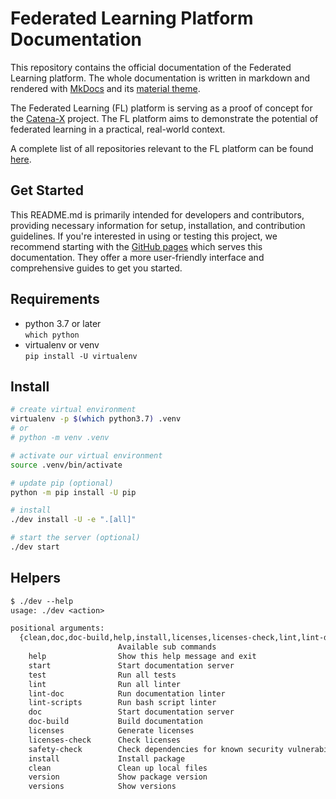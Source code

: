 # Federated Learning Platform Documentation

This repository contains the official documentation of the Federated Learning platform.
The whole documentation is written in markdown and rendered with [MkDocs](https://www.mkdocs.org) and its [material theme](https://squidfunk.github.io/mkdocs-material).

The Federated Learning (FL) platform is serving as a proof of concept for the [Catena-X](https://catena-x.net/en) project.
The FL platform aims to demonstrate the potential of federated learning in a practical, real-world context.

A complete list of all repositories relevant to the FL platform can be found [here](https://dlr-ki.github.io/fl-documentation#repositories).

## Get Started

This README.md is primarily intended for developers and contributors, providing necessary information for setup, installation, and contribution guidelines.
If you're interested in using or testing this project, we recommend starting with the [GitHub pages](https://dlr-ki.github.io/fl-documentation) which serves this documentation.
They offer a more user-friendly interface and comprehensive guides to get you started.

## Requirements

- python 3.7 or later  
  `which python`
- virtualenv or venv  
  `pip install -U virtualenv`

## Install

```bash
# create virtual environment
virtualenv -p $(which python3.7) .venv
# or
# python -m venv .venv

# activate our virtual environment
source .venv/bin/activate

# update pip (optional)
python -m pip install -U pip

# install
./dev install -U -e ".[all]"

# start the server (optional)
./dev start 
```

## Helpers

```txt
$ ./dev --help
usage: ./dev <action>

positional arguments:
  {clean,doc,doc-build,help,install,licenses,licenses-check,lint,lint-doc,lint-scripts,safety-check,start,test,version,versions}
                        Available sub commands
    help                Show this help message and exit
    start               Start documentation server
    test                Run all tests
    lint                Run all linter
    lint-doc            Run documentation linter
    lint-scripts        Run bash script linter
    doc                 Start documentation server
    doc-build           Build documentation
    licenses            Generate licenses
    licenses-check      Check licenses
    safety-check        Check dependencies for known security vulnerabilities
    install             Install package
    clean               Clean up local files
    version             Show package version
    versions            Show versions
```
